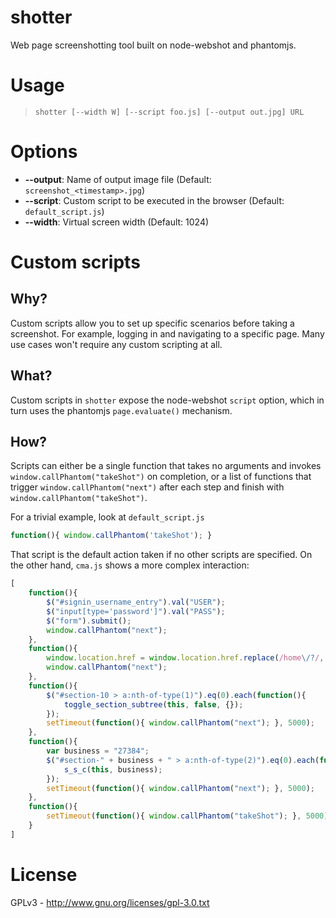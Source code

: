 # shotter

Web page screenshotting tool built on node-webshot and phantomjs.

# Usage

> `shotter [--width W] [--script foo.js] [--output out.jpg] URL`

# Options

  * **--output**: Name of output image file (Default: `screenshot_<timestamp>.jpg`)
  * **--script**: Custom script to be executed in the browser (Default: `default_script.js`)
  * **--width**: Virtual screen width (Default: 1024)

# Custom scripts

## Why?

Custom scripts allow you to set up specific scenarios before taking a screenshot. For example, logging in and navigating to a specific page. Many use cases won't require any custom scripting at all.

## What?

Custom scripts in `shotter` expose the node-webshot `script` option, which in turn uses the phantomjs `page.evaluate()` mechanism.

## How?

Scripts can either be a single function that takes no arguments and invokes `window.callPhantom("takeShot")` on completion, or a list of functions that trigger `window.callPhantom("next")` after each step and finish with `window.callPhantom("takeShot")`.

For a trivial example, look at `default_script.js`

```javascript
function(){ window.callPhantom('takeShot'); }
```

That script is the default action taken if no other scripts are specified. On the other hand, `cma.js` shows a more complex interaction:

```javascript
[
    function(){
        $("#signin_username_entry").val("USER");
        $("input[type='password']").val("PASS");
        $("form").submit();
        window.callPhantom("next");
    },
    function(){
        window.location.href = window.location.href.replace(/home\/?/, "section/ranking.html");
        window.callPhantom("next");
    },
    function(){
        $("#section-10 > a:nth-of-type(1)").eq(0).each(function(){
            toggle_section_subtree(this, false, {});
        });
        setTimeout(function(){ window.callPhantom("next"); }, 5000);
    },
    function(){
        var business = "27384";
        $("#section-" + business + " > a:nth-of-type(2)").eq(0).each(function(){
            s_s_c(this, business);
        });
        setTimeout(function(){ window.callPhantom("next"); }, 5000);
    },
    function(){
        setTimeout(function(){ window.callPhantom("takeShot"); }, 5000);
    }
]
```

# License

GPLv3 - http://www.gnu.org/licenses/gpl-3.0.txt


